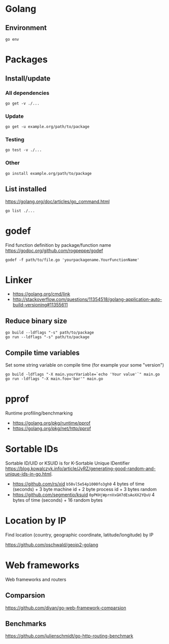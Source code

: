 # Golang

## Environment

    go env

# Packages

## Install/update

### All dependencies

    go get -v ./...

### Update

    go get -u example.org/path/to/package

### Testing

    go test -v ./...

### Other

    go install example.org/path/to/package

## List installed

<https://golang.org/doc/articles/go_command.html>

    go list ./...

# godef

Find function definition by package/function name
<https://godoc.org/github.com/rogpeppe/godef>

    godef -f path/to/file.go 'yourpackagename.YourFunctionName'

# Linker

* <https://golang.org/cmd/link>
* <http://stackoverflow.com/questions/11354518/golang-application-auto-build-versioning#11355611>

## Reduce binary size

    go build --ldflags "-s" path/to/package
    go run --ldflags "-s" path/to/package

## Compile time variables

Set some string variable on compile time (for example your some "version")

    go build -ldflags "-X main.yourVariable=`echo 'Your value'`" main.go
    go run -ldflags "-X main.foo='bar'" main.go

# pprof

Runtime profiling/benchmarking

* https://golang.org/pkg/runtime/pprof
* https://golang.org/pkg/net/http/pprof

# Sortable IDs

Sortable ID/UID or KSUID is for K-Sortable Unique IDentifier
<https://blog.kowalczyk.info/article/JyRZ/generating-good-random-and-unique-ids-in-go.html>.

* <https://github.com/rs/xid> `b50vl5e54p1000fo3gh0` 4 bytes of time (seconds) + 3 byte machine id + 2 byte process id + 3 bytes random
* <https://github.com/segmentio/ksuid> `0pPKHjWprnVxGH7dEsAoXX2YQvU` 4 bytes of time (seconds) + 16 random bytes

# Location by IP

Find location (country, geographic coordinate, latitude/longitude) by IP

<https://github.com/oschwald/geoip2-golang>

# Web frameworks

Web frameworks and routers

## Comparsion

<https://github.com/diyan/go-web-framework-comparsion>

## Benchmarks

<https://github.com/julienschmidt/go-http-routing-benchmark>
